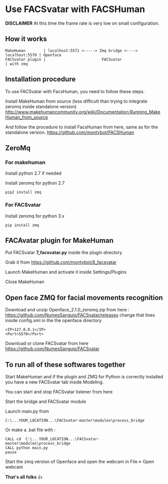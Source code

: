 # Use FACSvatar with FACSHuman
__DISCLAIMER__ 
At this time the frame rate is very low on small configuration.

## How it works

    MakeHuman        | localhost:5571 <-----> Zmq bridge <----> localhost:5570 | Openface
    FACSvatar plugin |                         FACSvatar                       | with zmq

## Installation procedure
To use FACSvatar with FacsHuman, you need to follow these steps.

Install MakeHuman from source (less difficult than trying to integrate zeromq inside standalone version)
http://www.makehumancommunity.org/wiki/Documentation:Running_MakeHuman_from_source

And follow the procedure to install FacsHuman from here, same as for the standalone version.
https://github.com/montybot/FACSHuman

## ZeroMq
### For makehuman
Install python 2.7 if needed

Install zeromq for python 2.7
```
pip2 install zmq
```
### For FACSvatar
Install zeromq for python 3.x
```
pip install zmq
```
## FACAvatar plugin for MakeHuman
Put FACSvatar __7_facsvatar.py__ inside the plugin directory

Grab it from 
https://github.com/montybot/8_facsvatar

Launch MakeHuman and activate it inside Settings/Plugins

Close MakeHuman

## Open face ZMQ for facial movements recognition
Download and unzip Openface_2.1.0_zeromq.zip from here :
https://github.com/NumesSanguis/FACSvatar/releases
change that lines inside config.xml in the the openface directory
```
<IP>127.0.0.1</IP>
<Port>5570</Port>
```

Download or clone FACSvatar from here
https://github.com/NumesSanguis/FACSvatar

## To run all of these softwares together
Start MakeHuman and if the plugin and ZMQ for Python is correctly installed you have a new FACSvatar tab inside Modeling.

You can start and stop FACSvatar listener from here

Start the bridge and FACSvatar module

Launch main.py from
```
C:\...YOUR_LOCATION...\FACSvatar-master\modules\process_bridge
```

Or make a .bat file with :
```
CALL cd  C:\...YOUR_LOCATION...\FACSvatar-master\modules\process_bridge
CALL python main.py
pause
```

Start the zmq version of Openface and open the webcam in File-> Open webcam

__That's all folks__ :+1:
